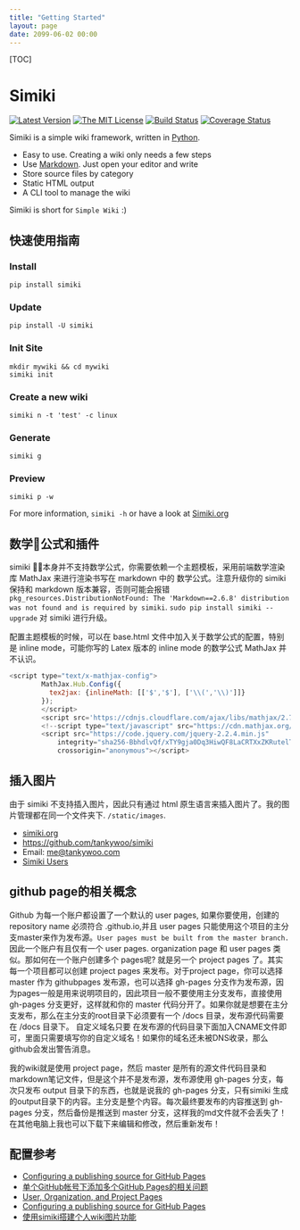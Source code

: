 ```yaml
---
title: "Getting Started"
layout: page
date: 2099-06-02 00:00
---
```


[TOC]

# Simiki #

[![Latest Version](http://img.shields.io/pypi/v/simiki.svg)](https://pypi.python.org/pypi/simiki)
[![The MIT License](http://img.shields.io/badge/license-MIT-yellow.svg)](https://github.com/tankywoo/simiki/blob/master/LICENSE)
[![Build Status](https://travis-ci.org/tankywoo/simiki.svg)](https://travis-ci.org/tankywoo/simiki)
[![Coverage Status](https://img.shields.io/coveralls/tankywoo/simiki.svg)](https://coveralls.io/r/tankywoo/simiki)

Simiki is a simple wiki framework, written in [Python](https://www.python.org/).

* Easy to use. Creating a wiki only needs a few steps
* Use [Markdown](http://daringfireball.net/projects/markdown/). Just open your editor and write
* Store source files by category
* Static HTML output
* A CLI tool to manage the wiki

Simiki is short for `Simple Wiki` :)

## 快速使用指南 ##

### Install ###

	pip install simiki

### Update ###

	pip install -U simiki

### Init Site ###

	mkdir mywiki && cd mywiki
	simiki init

### Create a new wiki ###

	simiki n -t 'test' -c linux

### Generate ###

	simiki g

### Preview ###

	simiki p -w

For more information, `simiki -h` or have a look at [Simiki.org](http://simiki.org)

## 数学公式和插件 ##
simiki 本身并不支持数学公式，你需要依赖一个主题模板，采用前端数学渲染库 MathJax 来进行渲染书写在 markdown 中的 数学公式。注意升级你的 simiki 保持和 markdown 版本兼容，否则可能会报错 `pkg_resources.DistributionNotFound: The 'Markdown==2.6.8' distribution was not found and is required by simiki`. `sudo pip install simiki --upgrade` 对 simiki 进行升级。

配置主题模板的时候，可以在 base.html 文件中加入关于数学公式的配置，特别是 inline mode，可能你写的 Latex 版本的 inline mode 的数学公式 MathJax 并不认识。
```js
<script type="text/x-mathjax-config">
        MathJax.Hub.Config({
          tex2jax: {inlineMath: [['$','$'], ['\\(','\\)']]}
        });
        </script>
        <script src='https://cdnjs.cloudflare.com/ajax/libs/mathjax/2.7.2/MathJax.js?config=TeX-MML-AM_CHTML'></script>
        <!--script type="text/javascript" src="https://cdn.mathjax.org/mathjax/latest/MathJax.js?config=TeX-AMS-MML_HTMLorMML"></script!-->
        <script src="https://code.jquery.com/jquery-2.2.4.min.js"
            integrity="sha256-BbhdlvQf/xTY9gja0Dq3HiwQF8LaCRTXxZKRutelT44="
            crossorigin="anonymous"></script>

```

## 插入图片 ##
由于 simiki 不支持插入图片，因此只有通过 html 原生语言来插入图片了。我的图片管理都在同一个文件夹下. `/static/images`.


* [simiki.org](http://simiki.org)
* <https://github.com/tankywoo/simiki>
* Email: <me@tankywoo.com>
* [Simiki Users](https://github.com/tankywoo/simiki/wiki/Simiki-Users)

## github page的相关概念 ##
Github 为每一个账户都设置了一个默认的 user pages, 如果你要使用，创建的 repository name 必须符合 <username>.github.io,并且 user pages 只能使用这个项目的主分支master来作为发布源。`User pages must be built from the master branch.`
因此一个账户有且仅有一个 user pages. organization page 和 user pages 类似。那如何在一个账户创建多个 pages呢? 就是另一个 project pages 了。其实每一个项目都可以创建 project pages 来发布。对于project page，你可以选择 master 作为 githubpages 发布源，也可以选择 gh-pages 分支作为发布源，因为pages一般是用来说明项目的，因此项目一般不要使用主分支发布，直接使用 gh-pages 分支更好，这样就和你的 master 代码分开了。如果你就是想要在主分支发布，那么在主分支的root目录下必须要有一个 /docs 目录，发布源代码需要在 /docs 目录下。 自定义域名只要 在发布源的代码目录下面加入CNAME文件即可，里面只需要填写你的自定义域名！如果你的域名还未被DNS收录，那么github会发出警告消息。

我的wiki就是使用 project page，然后 master 是所有的源文件代码目录和markdown笔记文件，但是这个并不是发布源，发布源使用 gh-pages 分支，每次只发布 output 目录下的东西，也就是说我的 gh-pages 分支，只有simiki 生成的output目录下的内容。主分支是整个内容。每次最终要发布的内容推送到 gh-pages 分支，然后备份是推送到 master 分支，这样我的md文件就不会丢失了！在其他电脑上我也可以下载下来编辑和修改，然后重新发布！
## 配置参考 ##
 - [Configuring a publishing source for GitHub Pages](https://help.github.com/articles/configuring-a-publishing-source-for-github-pages/)
 - [单个GitHub帐号下添加多个GitHub Pages的相关问题](http://chitanda.me/2015/11/03/multiple-git-pages-in-one-github-account/)
 - [User, Organization, and Project Pages](https://help.github.com/articles/user-organization-and-project-pages/)
 - [Configuring a publishing source for GitHub Pages](https://help.github.com/articles/configuring-a-publishing-source-for-github-pages/)
 - [使用simiki搭建个人wiki图片功能](https://www.dadclab.com/archives/6510.jiecao)
